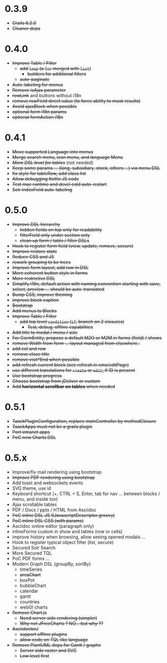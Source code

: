 # 0.3.9

- ~~Grails 6.2.0~~
- ~~Cleaner deps~~

# 0.4.0

- ~~Improve Table / Filter~~
  - ~~add `loop` (a `for` merged with `list`)~~
    - ~~builders for additional filters~~
  - ~~auto-paginate~~
- ~~Auto-labeling for menus~~ 
- ~~Remove isAjax parameter~~
- ~~rowLink~~ and buttons without i18n
- ~~remove rowField direct value (to force ability to mask results)~~
- ~~Avoid ajaxBlock when possible~~
- ~~optional form i18n params~~
- ~~optional formAction i18n~~

# 0.4.1

- ~~Move supported Language into menus~~
- ~~Merge search menu, icon menu, and language Menu~~
- _~~More DSL level for tables~~_ (not needed)
- ~~Keep some params ... (lang, subsidiary, stock, others ...) via menu DSL~~
- ~~fix style for tableRow, add class list~~
- ~~Allow debugging Kotlin JS code~~ 
- ~~Test mac runtime and devel cold auto-restart~~
- ~~Solr indexField auto-labeling~~

# 0.5.0

- ~~Improve DSL hierarchy~~
  - ~~hidden fields on top only for readability~~
  - ~~filterField only under section only~~
  - ~~clean up form / table / filter DSLs~~
- ~~Hook to register form field (view, update, remove, secure)~~
- ~~Improve restore state~~
- ~~Reduce CSS and JS~~
- ~~rework grouping to be trees~~
- ~~Improve form layout, add row in DSL~~
- ~~More coherent button style in forms~~
- ~~More restrictive DSL~~
- ~~Simplify i18n, default action with naming convention starting with save, select, preview ... should be auto-translated~~
- ~~Bump CSS, improve theming~~
- ~~improve block caption~~
- ~~Bootstrap~~
- ~~Add menus to Blocks~~
- ~~Improve Table / Filter~~
  - ~~add top level `condition` (`if`, branch on 2 closures)~~
    - ~~Test, debug, offline capabilities~~
- ~~Add title to modal / menu / size~~
- ~~For GormEntity, propose a default M2O or M2M in forms (field) / shows~~
- ~~remove Width from form ... layout managed from elsewhere..~~ 
- ~~add col and row~~
- ~~remove close title~~
- ~~remove visit*End when possible~~
- ~~add refresh current block (see refresh in cms/editPage)~~
- ~~use different translations for `create` or `edit`, if ID is present~~
- ~~Use bootstrap progress~~
- ~~Choose bootstrap from jDeliver or custom~~
- ~~Add **horizontal scrollbar on tables** when needed~~

# 0.5.1

- ~~TaackPluginConfiguration, replace mainController by methodClosure~~
- ~~TaackApps must not be a grails plugin~~
- ~~Port intranet apps~~
- ~~PoC new Charts DSL~~


# 0.5.x

- Improve/fix mail rendering using bootstrap
- ~~Improve PDF rendering using bootstrap~~
- Add toast and websockets events
- SVG theme, use id
- Keyboard shortcut (+, CTRL + S, Enter, tab for nav ... between blocks / menu, and inside too)
- Ajax scrollable tables
- PDF / Docx / pptx / HTML from Asciidoc
- ~~PoC inline DSL JS (IJavascriptDescriptor.groovy)~~
- ~~PoC inline DSL CSS (with params)~~
- Asciidoc online editor (paragraph only)
- inlineForms custom in show and tables (row or cells)
- improve history when browsing, allow seeing opened modals ...
- Hook to register typical object filter (list, secure)
- Secured Solr Search
- More Secured TQL
- PoC PDF forms ...
- Modern Graph DSL (groupBy, sortBy)
  - timeSeries
  - ~~areaChart~~
  - boxPot
  - bubbleChart
  - calendar
  - gantt
  - countries
  - webGl charts
- ~~Remove Chart.js~~
  - ~~Need server side rendering (simpler)~~
  - ~~Why not JFreeCharts ? NO... but why ??~~
- ~~AsciidoctorJ~~
  - ~~support offline plugins~~
  - ~~allow code on TQL like language~~
- ~~Remove PlantUML deps for Gantt / graphs~~
  - ~~Server side raster and SVG~~
  - ~~Low level first~~
